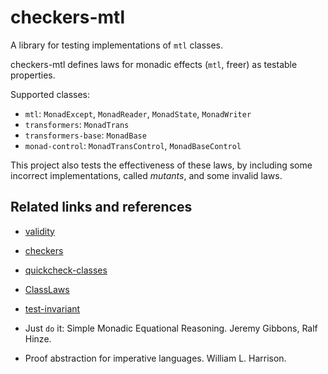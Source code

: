 # checkers-mtl

A library for testing implementations of `mtl` classes.

checkers-mtl defines laws for monadic effects (`mtl`, freer) as testable
properties.

Supported classes:

- `mtl`: `MonadExcept`, `MonadReader`, `MonadState`, `MonadWriter`
- `transformers`: `MonadTrans`
- `transformers-base`: `MonadBase`
- `monad-control`: `MonadTransControl`, `MonadBaseControl`

This project also tests the effectiveness of these laws, by including some
incorrect implementations, called *mutants*, and some invalid laws.

Related links and references
----------------------------

- [validity](https://github.com/NorfairKing/validity)
- [checkers](https://hackage.haskell.org/package/checkers)
- [quickcheck-classes](http://hackage.haskell.org/package/quickcheck-classes)
- [ClassLaws](https://hackage.haskell.org/package/ClassLaws)
- [test-invariant](https://hackage.haskell.org/package/test-invariant-0.4.5.0/docs/Test-Invariant.html)

- Just `do` it: Simple Monadic Equational Reasoning. Jeremy Gibbons, Ralf Hinze.
- Proof abstraction for imperative languages. William L. Harrison.
